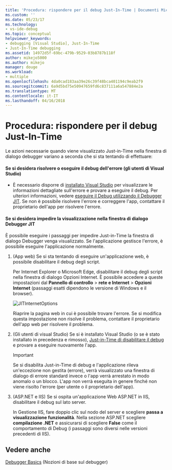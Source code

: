 ```yaml
---
title: 'Procedura: rispondere per il debug Just-In-Time | Documenti Microsoft'
ms.custom: ''
ms.date: 05/23/17
ms.technology:
- vs-ide-debug
ms.topic: conceptual
helpviewer_keywords:
- debugging [Visual Studio], Just-In-Time
- Just-In-Time debugging
ms.assetid: 14972d5f-69bc-479b-9529-03b8787b118f
author: mikejo5000
ms.author: mikejo
manager: douge
ms.workload:
- multiple
ms.openlocfilehash: 4da0cad183aa39e26c39f48bca401194c9eab2f9
ms.sourcegitcommit: 6a9d5bd75e50947659fd6c837111a6a547884e2a
ms.translationtype: MT
ms.contentlocale: it-IT
ms.lasthandoff: 04/16/2018
---
```

# <a name="how-to-respond-to-the-just-in-time-debugger"></a>Procedura: rispondere per il debug Just-In-Time

Le azioni necessarie quando viene visualizzato Just-in-Time nella finestra di dialogo debugger variano a seconda che si sta tentando di effettuare:

#### <a name="if-you-want-to-fix-or-debug-the-error-visual-studio-users"></a>Se si desidera risolvere o eseguire il debug dell'errore (gli utenti di Visual Studio)

- È necessario disporre di [installato Visual Studio](https://www.microsoft.com/en-us/download/details.aspx?id=48146) per visualizzare le informazioni dettagliate sull'errore e provare a eseguire il debug. Per ulteriori informazioni, vedere [eseguire il Debug utilizzando il Debugger JIT](../debugger/debug-using-the-just-in-time-debugger.md). Se non è possibile risolvere l'errore e correggere l'app, contattare il proprietario dell'app per risolvere l'errore.

#### <a name="if-you-want-to-prevent-the-just-in-time-debugger-dialog-box-from-appearing"></a>Se si desidera impedire la visualizzazione nella finestra di dialogo Debugger JIT

È possibile eseguire i passaggi per impedire Just-in-Time la finestra di dialogo Debugger venga visualizzato. Se l'applicazione gestisce l'errore, è possibile eseguire l'applicazione normalmente.

1. (App web) Se si sta tentando di eseguire un'applicazione web, è possibile disabilitare il debug degli script.

    Per Internet Explorer o Microsoft Edge, disabilitare il debug degli script nella finestra di dialogo Opzioni Internet. È possibile accedere a queste impostazioni dal **Pannello di controllo** > **rete e Internet** > **Opzioni Internet** (passaggi esatti dipendono le versione di Windows e il browser).

    ![JITInternetOptions](../debugger/media/jitinternetoptions.png "JITInternetOptions")

    Riaprire la pagina web in cui è possibile trovare l'errore. Se si modifica questa impostazione non risolve il problema, contattare il proprietario dell'app web per risolvere il problema.

3. (Gli utenti di visual Studio) Se si è installato Visual Studio (o se è stato installato in precedenza e rimosso), [Just-in-Time di disabilitare il debug](../debugger/debug-using-the-just-in-time-debugger.md) e provare a eseguire nuovamente l'app.

    > [!IMPORTANT]
    > Se si disabilita Just-in-Time di debug e l'applicazione rileva un'eccezione non gestita (errore), verrà visualizzato una finestra di dialogo di errore standard invece o l'app verrà arrestato in modo anomalo o un blocco. L'app non verrà eseguita in genere finché non viene risolto l'errore (per utente o il proprietario dell'app).

2. (ASP.NET e IIS) Se si ospita un'applicazione Web ASP.NET in IIS, disabilitare il debug sul lato server.

    In Gestione IIS, fare doppio clic sul nodo del server e scegliere **passa a visualizzazione funzionalità**. Nella sezione ASP.NET scegliere **compilazione .NET** e assicurarsi di scegliere **False** come il comportamento di Debug (i passaggi sono diversi nelle versioni precedenti di IIS).
  
## <a name="see-also"></a>Vedere anche    
 [Debugger Basics](../debugger/debugger-basics.md) (Nozioni di base sul debugger)   

